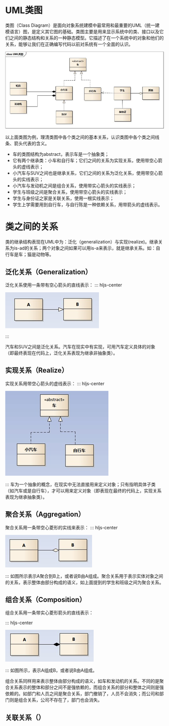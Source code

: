 # UML类图

类图（Class Diagram）是面向对象系统建模中最常用和最重要的UML（统一建模语言）图，是定义其它图的基础。类图主要是用来显示系统中的类、接口以及它们之间的静态结构和关系的一种静态模型。它描述了在一个系统中的对象和他们的关系，能够让我们在正确编写代码以前对系统有一个全面的认识。

![title](https://raw.githubusercontent.com/XQLong/Logging/master/gitnote/2019/07/09/1562658951130-1562658951136.png)

以上面类图为例，理清类图中各个类之间的基本关系，认识类图中各个类之间线条、箭头代表的含义。

- 车的类图结构为abstract，表示车是一个抽象类；
- 它有两个继承类：小车和自行车；它们之间的关系为实现关系，使用带空心箭头的虚线表示；
- 小汽车与SUV之间也是继承关系，它们之间的关系为泛化关系，使用带空心箭头的实线表示；
- 小汽车与发动机之间是组合关系，使用带实心箭头的实线表示；
- 学生与班级之间是聚合关系，使用带空心箭头的实线表示；
- 学生与身份证之家是关联关系，使用一根实线表示；
- 学生上学需要用到自行车，与自行陈是一种依赖关系，用带箭头的虚线表示。


# 类之间的关系

类的继承结构表现在UML中为：泛化（generalization）与实现(realize)。继承关系为is-ad的关系；两个对象之间如果可以用is-a来表示，就是继承关系。如：自行车是车；猫是动物等。

## 泛化关系（Generalization）
泛化关系使用一条带有空心箭头的直线表示：
::: hljs-center

![title](https://raw.githubusercontent.com/XQLong/Logging/master/gitnote/2019/07/09/1562660725375-1562660725381.png)

:::

汽车和SUV之间是泛化关系。汽车在现实中有实现，可用汽车定义具体的对象（即最终表现在代码上，泛化关系表现为继承非抽象类）。

## 实现关系（Realize）
实现关系用带空心箭头的虚线表示：
::: hljs-center

![title](https://raw.githubusercontent.com/XQLong/Logging/master/gitnote/2019/07/09/1562661515312-1562661515317.png)

:::
车为一个抽象的概念，在现实中无法直接用来定义对象；只有指明具体子类（如汽车或是自行车），才可以用来定义对象（即表现在最终的代码上，实现关系表现为继承抽象类）。

## 聚合关系（Aggregation）

聚合关系用一条带空心菱形的实线来表示：
::: hljs-center

![title](https://raw.githubusercontent.com/XQLong/Logging/master/gitnote/2019/07/09/1562661881106-1562661881119.png)

:::
如图所示表示A聚合到B上，或者说B由A组成。聚合关系用于表示实体对象之间的关系，表示整体由部分构成的语义，如上面提到的学生和班级之间为聚合关系。

## 组合关系（Composition）

组合关系用一条带实心菱形箭头的直线表示：

::: hljs-center

![title](https://raw.githubusercontent.com/XQLong/Logging/master/gitnote/2019/07/09/1562662348681-1562662348690.png)

:::
如图所示，表示A组成B，或者说B由A组成。

组合关系同样用来表示整体由部分构成的语义，如车和发动机的关系。不同的是聚合关系表示的整体和部分之间不是强依赖的，而组合关系的部分和整体之间则是强依赖的。如部门和人员之间是聚合关系，部门撤销了，人员不会消失；而公司和部门则是组合关系，公司不存在了，部门也会消失。

## 关联关系（）













